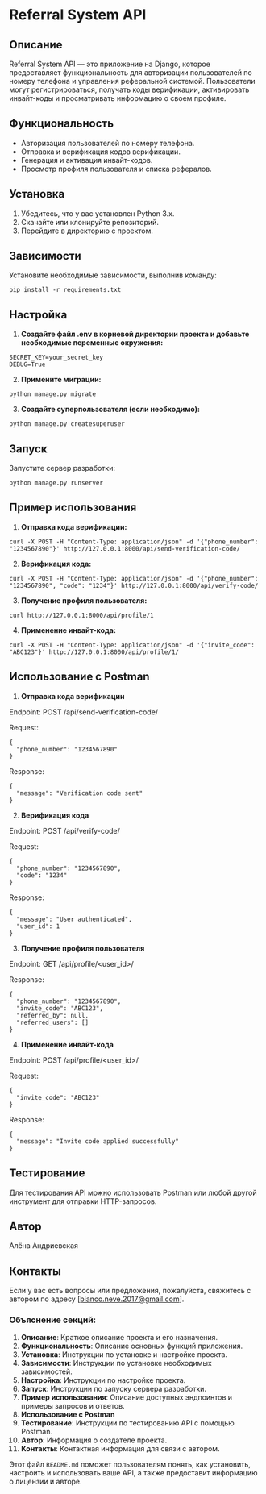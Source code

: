 # Referral System API

## Описание

Referral System API — это приложение на Django, которое предоставляет функциональность для авторизации пользователей по номеру телефона и управления реферальной системой. Пользователи могут регистрироваться, получать коды верификации, активировать инвайт-коды и просматривать информацию о своем профиле.

## Функциональность

- Авторизация пользователей по номеру телефона.
- Отправка и верификация кодов верификации.
- Генерация и активация инвайт-кодов.
- Просмотр профиля пользователя и списка рефералов.

## Установка

1. Убедитесь, что у вас установлен Python 3.x.
2. Скачайте или клонируйте репозиторий.
3. Перейдите в директорию с проектом.

## Зависимости

Установите необходимые зависимости, выполнив команду:

```
pip install -r requirements.txt
```

## Настройка

1. **Создайте файл .env в корневой директории проекта и добавьте необходимые переменные окружения:**

 ```
SECRET_KEY=your_secret_key
DEBUG=True
```

2. **Примените миграции:**

```
python manage.py migrate
```

3. **Создайте суперпользователя (если необходимо):**

```
python manage.py createsuperuser
```

## Запуск

Запустите сервер разработки:

```
python manage.py runserver
```

## Пример использования

1. **Отправка кода верификации:**

```
curl -X POST -H "Content-Type: application/json" -d '{"phone_number": "1234567890"}' http://127.0.0.1:8000/api/send-verification-code/
```

2. **Верификация кода:**

```
curl -X POST -H "Content-Type: application/json" -d '{"phone_number": "1234567890", "code": "1234"}' http://127.0.0.1:8000/api/verify-code/
```

3. **Получение профиля пользователя:**

```
curl http://127.0.0.1:8000/api/profile/1
```

4. **Применение инвайт-кода:**

```
curl -X POST -H "Content-Type: application/json" -d '{"invite_code": "ABC123"}' http://127.0.0.1:8000/api/profile/1/
```

## Использование с Postman

1. **Отправка кода верификации**

Endpoint: POST /api/send-verification-code/

Request:

```
{
  "phone_number": "1234567890"
}
```

Response:

```
{
  "message": "Verification code sent"
}
```

2. **Верификация кода**

Endpoint: POST /api/verify-code/

Request:

```
{
  "phone_number": "1234567890",
  "code": "1234"
}
```

Response:

```
{
  "message": "User authenticated",
  "user_id": 1
}
```

3. **Получение профиля пользователя**

Endpoint: GET /api/profile/<user_id>/

Response:

```
{
  "phone_number": "1234567890",
  "invite_code": "ABC123",
  "referred_by": null,
  "referred_users": []
}
```

4. **Применение инвайт-кода**

Endpoint: POST /api/profile/<user_id>/

Request:

```
{
  "invite_code": "ABC123"
}
```

Response:

```
{
  "message": "Invite code applied successfully"
}
```

## Тестирование

Для тестирования API можно использовать Postman или любой другой инструмент для отправки HTTP-запросов.

## Автор

Алёна Андриевская

## Контакты

Если у вас есть вопросы или предложения, пожалуйста, свяжитесь с автором по адресу [bianco.neve.2017@gmail.com].


### Объяснение секций:

1. **Описание**: Краткое описание проекта и его назначения.
2. **Функциональность**: Описание основных функций приложения.
3. **Установка**: Инструкции по установке и настройке проекта.
4. **Зависимости**: Инструкции по установке необходимых зависимостей.
5. **Настройка**: Инструкции по настройке проекта.
6. **Запуск**: Инструкции по запуску сервера разработки.
7. **Пример использования**: Описание доступных эндпоинтов и примеры запросов и ответов.
8. **Использование с Postman**
9. **Тестирование**: Инструкции по тестированию API с помощью Postman.
10. **Автор**: Информация о создателе проекта.
11. **Контакты**: Контактная информация для связи с автором.

Этот файл `README.md` поможет пользователям понять, как установить, настроить и использовать ваше API, а также предоставит информацию о лицензии и авторе.



